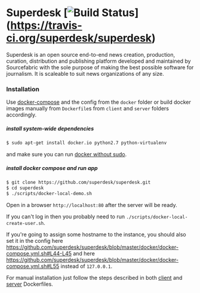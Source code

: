 # Superdesk [![Build Status](https://travis-ci.org/superdesk/superdesk.png?branch=master)] (https://travis-ci.org/superdesk/superdesk)

Superdesk is an open source end-to-end news creation, production, curation,
distribution and publishing platform developed and maintained by Sourcefabric
with the sole purpose of making the best possible software for journalism. It
is scaleable to suit news organizations of any size.

### Installation

Use [docker-compose](http://fig.sh "") and the config from the `docker` folder or build docker images manually from `Dockerfile`s from `client` and `server` folders accordingly.

##### install system-wide dependencies

```sh
$ sudo apt-get install docker.io python2.7 python-virtualenv
```

and make sure you can run [docker without sudo](http://askubuntu.com/questions/477551/how-can-i-use-docker-without-sudo).


##### install docker compose and run app

```sh
$ git clone https://github.com/superdesk/superdesk.git
$ cd superdesk
$ ./scripts/docker-local-demo.sh
```

Open in a browser `http://localhost:80` after the server will be ready.

If you can't log in then you probably need to run `./scripts/docker-local-create-user.sh`.

If you're going to assign some hostname to the instance, you should also set it in the config here https://github.com/superdesk/superdesk/blob/master/docker/docker-compose.yml.sh#L44-L45 and here https://github.com/superdesk/superdesk/blob/master/docker/docker-compose.yml.sh#L55 instead of `127.0.0.1`.

For manual installation just follow the steps described in both [client](./client/Dockerfile) and [server](./server/Dockerfile) Dockerfiles.
